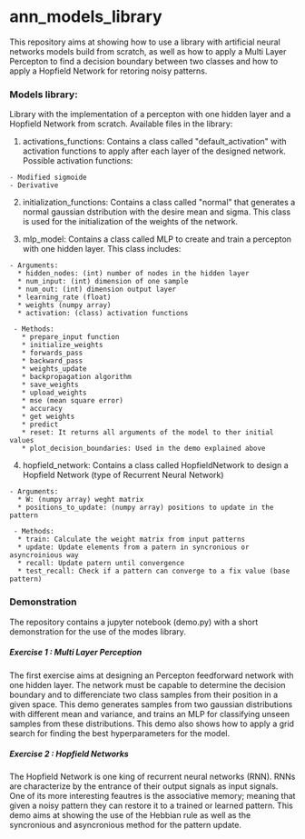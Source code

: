# ann_models_library

This repository aims at showing how to use a library with artificial neural networks models build from scratch, as well as how to apply a Multi Layer Percepton to find a decision boundary between two classes and how to apply a Hopfield Network for retoring noisy patterns. 

### Models library:

Library with the implementation of a percepton with one hidden layer and a Hopfield Network from scratch. Available files in the library:

  1. activations_functions: Contains a class called "default_activation" with activation functions to apply after each layer of the designed network. Possible activation functions:
  
    - Modified sigmoide
    - Derivative
                          
  2. initialization_functions: Contains a class called "normal" that generates a normal gaussian dstribution with the desire mean and sigma. This class is used for the                                    initialization of the weights of the network. 
  
  3. mlp_model: Contains a class called MLP to create and train a percepton with one hidden layer. This class includes:
                             
    - Arguments:
      * hidden_nodes: (int) number of nodes in the hidden layer
      * num_input: (int) dimension of one sample
      * num_out: (int) dimension output layer 
      * learning_rate (float)
      * weights (numpy array)
      * activation: (class) activation functions

     - Methods:
       * prepare_input function
       * initialize_weights
       * forwards_pass
       * backward_pass
       * weights_update
       * backpropagation algorithm
       * save_weights 
       * upload_weights
       * mse (mean square error)
       * accuracy 
       * get weights
       * predict
       * reset: It returns all arguments of the model to ther initial values
       * plot_decision_boundaries: Used in the demo explained above

  4. hopfield_network: Contains a class called HopfieldNetwork to design a Hopfield Network (type of Recurrent Neural Network)
                              
    - Arguments:
      * W: (numpy array) weght matrix
      * positions_to_update: (numpy array) positions to update in the pattern 

     - Methods:
      * train: Calculate the weight matrix from input patterns
      * update: Update elements from a patern in syncronious or asyncroinious way
      * recall: Update patern until convergence
      * test_recall: Check if a pattern can converge to a fix value (base pattern)
                              
### Demonstration
The repository contains a jupyter notebook (demo.py) with a short demonstration for the use of the modes library. 
 
##### Exercise 1 : Multi Layer Perception 
The first exercise aims at designing an Percepton feedforward network with one hidden layer. The network must be capable to determine the decision boundary and to differenciate two class samples from their position in a given space. This demo generates samples from two gaussian distributions with different mean and variance, and trains an MLP for classifying unseen samples from these distributions. This demo also shows how to apply a grid search for finding the best hyperparameters for the model.
 
##### Exercise 2 : Hopfield Networks
The Hopfield Network is one king of recurrent neural networks (RNN). RNNs are characterize by the entrance of their output signals as input signals. One of its more interesting feautres is the associative memory; meaning that given a noisy pattern they can restore it to a trained or learned pattern. This demo aims at showing the use of the Hebbian rule as well as the syncronious and asyncronious method for the pattern update. 
 
                              
                              
                              
                              

